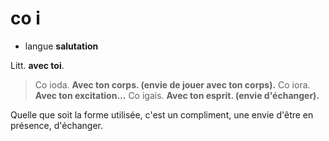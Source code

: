 # co i
- langue **salutation**

Litt. **avec toi**.

> Co ioda. **Avec ton corps. (envie de jouer avec ton corps).**
> Co iora. **Avec ton excitation...**
> Co igais. **Avec ton esprit. (envie d'échanger).**

Quelle que soit la forme utilisée, c'est un compliment, une envie d'être en présence, d'échanger.